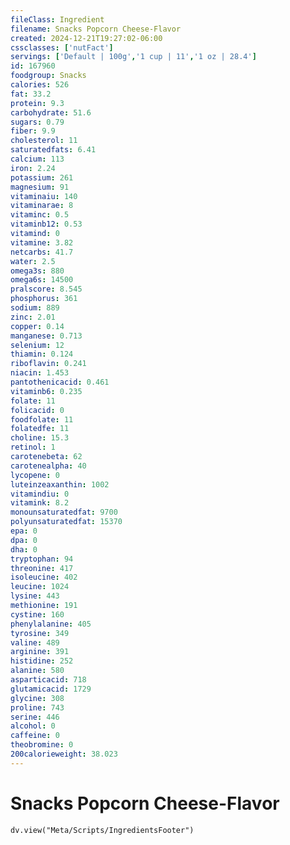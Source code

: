 ```yaml
---
fileClass: Ingredient
filename: Snacks Popcorn Cheese-Flavor
created: 2024-12-21T19:27:02-06:00
cssclasses: ['nutFact']
servings: ['Default | 100g','1 cup | 11','1 oz | 28.4']
id: 167960
foodgroup: Snacks
calories: 526
fat: 33.2
protein: 9.3
carbohydrate: 51.6
sugars: 0.79
fiber: 9.9
cholesterol: 11
saturatedfats: 6.41
calcium: 113
iron: 2.24
potassium: 261
magnesium: 91
vitaminaiu: 140
vitaminarae: 8
vitaminc: 0.5
vitaminb12: 0.53
vitamind: 0
vitamine: 3.82
netcarbs: 41.7
water: 2.5
omega3s: 880
omega6s: 14500
pralscore: 8.545
phosphorus: 361
sodium: 889
zinc: 2.01
copper: 0.14
manganese: 0.713
selenium: 12
thiamin: 0.124
riboflavin: 0.241
niacin: 1.453
pantothenicacid: 0.461
vitaminb6: 0.235
folate: 11
folicacid: 0
foodfolate: 11
folatedfe: 11
choline: 15.3
retinol: 1
carotenebeta: 62
carotenealpha: 40
lycopene: 0
luteinzeaxanthin: 1002
vitamindiu: 0
vitamink: 8.2
monounsaturatedfat: 9700
polyunsaturatedfat: 15370
epa: 0
dpa: 0
dha: 0
tryptophan: 94
threonine: 417
isoleucine: 402
leucine: 1024
lysine: 443
methionine: 191
cystine: 160
phenylalanine: 405
tyrosine: 349
valine: 489
arginine: 391
histidine: 252
alanine: 580
asparticacid: 718
glutamicacid: 1729
glycine: 308
proline: 743
serine: 446
alcohol: 0
caffeine: 0
theobromine: 0
200calorieweight: 38.023
---
```


# Snacks Popcorn Cheese-Flavor

```dataviewjs
dv.view("Meta/Scripts/IngredientsFooter")
```